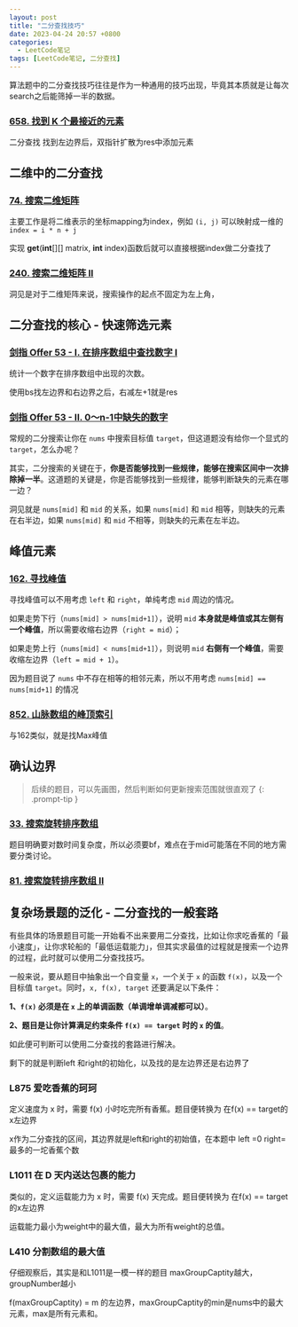 ```yaml
---
layout: post
title: "二分查找技巧"
date: 2023-04-24 20:57 +0800
categories:
  - LeetCode笔记
tags: [LeetCode笔记, 二分查找]
---
```


算法题中的二分查找技巧往往是作为一种通用的技巧出现，毕竟其本质就是让每次search之后能筛掉一半的数据。

### [658. 找到 K 个最接近的元素](https://leetcode.cn/problems/find-k-closest-elements)

二分查找 找到左边界后，双指针扩散为res中添加元素

## 二维中的二分查找

### [74. 搜索二维矩阵](https://leetcode.cn/problems/search-a-2d-matrix)

主要工作是将二维表示的坐标mapping为index，例如 `(i, j)` 可以映射成一维的 `index = i * n + j`

实现 **get**(**int**[][] matrix, **int** index)函数后就可以直接根据index做二分查找了 

### [240. 搜索二维矩阵 II](https://leetcode.cn/problems/search-a-2d-matrix-ii)

洞见是对于二维矩阵来说，搜索操作的起点不固定为左上角，

## 二分查找的核心 - 快速筛选元素

### [剑指 Offer 53 - I. 在排序数组中查找数字 I](https://leetcode.cn/problems/zai-pai-xu-shu-zu-zhong-cha-zhao-shu-zi-lcof)

统计一个数字在排序数组中出现的次数。

使用bs找左边界和右边界之后，右减左+1就是res

### [剑指 Offer 53 - II. 0～n-1中缺失的数字](https://leetcode.cn/problems/que-shi-de-shu-zi-lcof)

常规的二分搜索让你在 `nums` 中搜索目标值 `target`，但这道题没有给你一个显式的 `target`，怎么办呢？

其实，二分搜索的关键在于，**你是否能够找到一些规律，能够在搜索区间中一次排除掉一半**。这道题的关键是，你是否能够找到一些规律，能够判断缺失的元素在哪一边？

洞见就是 `nums[mid]` 和 `mid` 的关系，如果 `nums[mid]` 和 `mid` 相等，则缺失的元素在右半边，如果 `nums[mid]` 和 `mid` 不相等，则缺失的元素在左半边。

## 峰值元素

### [162. 寻找峰值](https://leetcode.cn/problems/find-peak-element)

寻找峰值可以不用考虑 `left` 和 `right`，单纯考虑 `mid` 周边的情况。

如果走势下行（`nums[mid] > nums[mid+1]`），说明 `mid` **本身就是峰值或其左侧有一个峰值**，所以需要收缩右边界（`right = mid`）；

如果走势上行（`nums[mid] < nums[mid+1]`），则说明 `mid` **右侧有一个峰值**，需要收缩左边界（`left = mid + 1`）。

因为题目说了 `nums` 中不存在相等的相邻元素，所以不用考虑 `nums[mid] == nums[mid+1]` 的情况

### [852. 山脉数组的峰顶索引](https://leetcode.cn/problems/peak-index-in-a-mountain-array)

与162类似，就是找Max峰值

## 确认边界

>后续的题目，可以先画图，然后判断如何更新搜索范围就很直观了
{:  .prompt-tip }

### [33. 搜索旋转排序数组](https://leetcode.cn/problems/search-in-rotated-sorted-array)

题目明确要对数时间复杂度，所以必须要bf，难点在于mid可能落在不同的地方需要分类讨论。

### [81. 搜索旋转排序数组 II](https://leetcode.cn/problems/search-in-rotated-sorted-array-ii)



## 复杂场景题的泛化 - 二分查找的一般套路

有些具体的场景题目可能一开始看不出来要用二分查找，比如让你求吃香蕉的「最小速度」，让你求轮船的「最低运载能力」，但其实求最值的过程就是搜索一个边界的过程，此时就可以使用二分查找技巧。

一般来说，要从题目中抽象出一个自变量 `x`，一个关于 `x` 的函数 `f(x)`，以及一个目标值 `target`。同时，`x, f(x), target` 还要满足以下条件：

**1、`f(x)` 必须是在 `x` 上的单调函数（单调增单调减都可以）**。

**2、题目是让你计算满足约束条件 `f(x) == target` 时的 `x` 的值**。

如此便可判断可以使用二分查找的套路进行解决。

剩下的就是判断left 和right的初始化，以及找的是左边界还是右边界了

### L875 爱吃香蕉的珂珂

定义速度为 x 时，需要 f(x) 小时吃完所有香蕉。题目便转换为 在f(x) == target的x左边界

x作为二分查找的区间，其边界就是left和right的初始值，在本题中 left =0 right= 最多的一坨香蕉个数

### L1011 在 D 天内送达包裹的能力

类似的，定义运载能力为 x 时，需要 f(x) 天完成。题目便转换为 在f(x) == target的x左边界

运载能力最小为weight中的最大值，最大为所有weight的总值。

### L410 分割数组的最大值

仔细观察后，其实是和L1011是一模一样的题目 maxGroupCaptity越大，groupNumber越小

f(maxGroupCaptity) = m 的左边界，maxGroupCaptity的min是nums中的最大元素，max是所有元素和。
